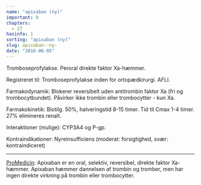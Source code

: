 ```yaml
---
name: "apixaban (ny)"
important: 0
chapters:
  - 27
hasinfo: 1
sorting: "apixaban (ny)"
slug: apixaban--ny-
date: "2016-06-05"
---
```


Tromboseprofylakse. Peroral direkte faktor Xa-hæmmer.

Registreret til: Tromboseprofylakse inden for ortopædkirurgi. AFLI.

Farmakodynamik: Blokerer reversibelt uden antitrombin faktor Xa (fri og
trombocytbundet). Påvirker ikke trombin eller trombocytter - kun Xa.

Farmakokinetik: Biotilg. 50%, halveringstid 8-15 timer. Tid til Cmax 1-4 timer.
27% elimineres renalt.

Interaktioner (mulige): CYP3A4 og P-gp.

Kontraindikationer: Nyreinsufficiens (moderat: forsigtighed, svær:
kontraindiceret)

<hr>

<a href=\http://pro.medicin.dk/Laegemiddelgrupper/grupper/318286\ target=\_blank\>ProMedicin</a>:
Apixaban er en oral, selektiv, reversibel, direkte faktor Xa-hæmmer. Apixaban
hæmmer dannelsen af trombin og tromber, men har ingen direkte virkning på
trombin eller trombocytter.
